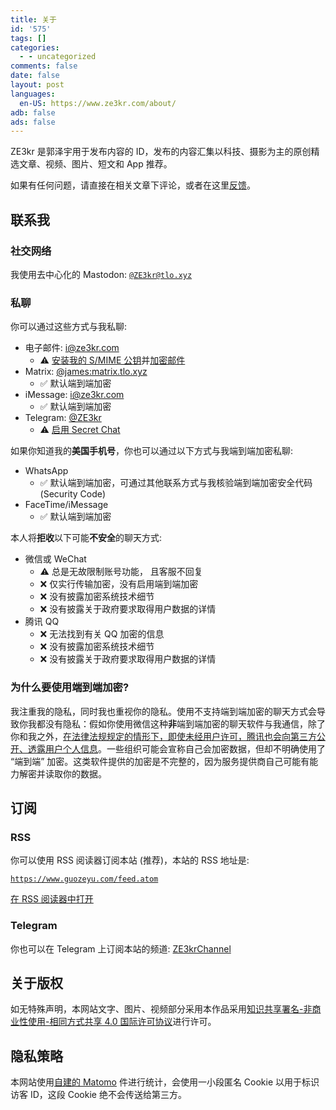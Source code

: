 ```yaml
---
title: 关于
id: '575'
tags: []
categories:
  - - uncategorized
comments: false
date: false
layout: post
languages:
  en-US: https://www.ze3kr.com/about/
adb: false
ads: false
---
```


ZE3kr 是郭泽宇用于发布内容的 ID，发布的内容汇集以科技、摄影为主的原创精选文章、视频、图片、短文和 App 推荐。

如果有任何问题，请直接在相关文章下评论，或者在这里[反馈](https://github.com/ZE3kr/guozeyu.com/issues)。

## 联系我

### 社交网络

我使用去中心化的 Mastodon: [`@ZE3kr@tlo.xyz`](https://mastodon.tlo.xyz/@ZE3kr)

### 私聊

你可以通过这些方式与我私聊:

+ 电子邮件: [i@ze3kr.com](mailto:i@ze3kr.com)
  + ⚠️ [安装我的 S/MIME 公钥](/files/ze3kr.pem)并[加密邮件](https://support.apple.com/zh-cn/HT202345)
+ Matrix: [@james:matrix.tlo.xyz](https://matrix.to/#/@james:matrix.tlo.xyz)
  + ✅ 默认端到端加密
+ iMessage: [i@ze3kr.com](imessage://i@ze3kr.com)
  + ✅ 默认端到端加密
+ Telegram: [@ZE3kr](https://t.me/ZE3kr)
  + ⚠️ [启用 Secret Chat](https://telegram.org/faq#q-how-do-i-start-a-secret-chat)

如果你知道我的<strong>美国手机号</strong>，你也可以通过以下方式与我端到端加密私聊:

+ WhatsApp
  + ✅ 默认端到端加密，可通过其他联系方式与我核验端到端加密安全代码 (Security Code)
+ FaceTime/iMessage
  + ✅ 默认端到端加密

本人将<strong>拒收</strong>以下可能<strong>不安全</strong>的聊天方式:

+ 微信或 WeChat
  + ⚠️ 总是无故限制账号功能， 且客服不回复
  + ❌ 仅实行传输加密，没有启用端到端加密
  + ❌ 没有披露加密系统技术细节
  + ❌ 没有披露关于政府要求取得用户数据的详情
+ 腾讯 QQ
  + ❌ 无法找到有关 QQ 加密的信息
  + ❌ 没有披露加密系统技术细节
  + ❌ 没有披露关于政府要求取得用户数据的详情

### 为什么要使用端到端加密?

我注重我的隐私，同时我也重视你的隐私。使用不支持端到端加密的聊天方式会导致你我都没有隐私：假如你使用微信这种<strong>非</strong>端到端加密的聊天软件与我通信，除了你和我之外，[在法律法规规定的情形下，即使未经用户许可，腾讯也会向第三方公开、透露用户个人信息](https://weixin.qq.com/agreement?lang=zh_CN#%E5%85%AD%E3%80%81%E7%94%A8%E6%88%B7%E4%B8%AA%E4%BA%BA%E4%BF%A1%E6%81%AF%E4%BF%9D%E6%8A%A4)。一些组织可能会宣称自己会加密数据，但却不明确使用了 “端到端” 加密。这类软件提供的加密是不完整的，因为服务提供商自己可能有能力解密并读取你的数据。

## 订阅

### RSS

你可以使用 RSS 阅读器订阅本站 (推荐)，本站的 RSS 地址是:

[`https://www.guozeyu.com/feed.atom`](https://www.guozeyu.com/feed.atom)

[在 RSS 阅读器中打开](feed://www.guozeyu.com/feed.atom)

### Telegram

你也可以在 Telegram 上订阅本站的频道: [ZE3krChannel](https://t.me/ZE3krChannel)

## 关于版权

如无特殊声明，本网站文字、图片、视频部分采用本作品采用[知识共享署名-非商业性使用-相同方式共享 4.0 国际许可协议](https://creativecommons.org/licenses/by-nc-sa/4.0/)进行许可。

## 隐私策略

本网站使用[自建的 Matomo](https://www.guozeyu.com/2016/01/piwik-wordpress/) 件进行统计，会使用一小段匿名 Cookie 以用于标识访客 ID，这段 Cookie 绝不会传送给第三方。
